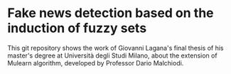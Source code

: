 # Fake news detection based on the induction of fuzzy sets
This git repository shows the work of Giovanni Lagana's final thesis of his master's degree at Università degli Studi Milano, about the extension of Mulearn algorithm, developed by Professor Dario Malchiodi.
